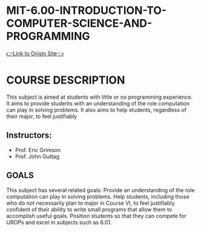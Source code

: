 # MIT-6.00-INTRODUCTION-TO-COMPUTER-SCIENCE-AND-PROGRAMMING
[👉Link to Origin Site👈](https://ocw.mit.edu/courses/6-00-introduction-to-computer-science-and-programming-fall-2008/)


# COURSE DESCRIPTION
This subject is aimed at students with little or no programming experience. It aims to provide students with an understanding of the role computation can play in solving problems. It also aims to help students, regardless of their major, to feel justifiably 

## Instructors:	
 - Prof. Eric Grimson
 - Prof. John Guttag

## GOALS
This subject has several related goals: 
 Provide an understanding of the role computation can play in solving problems.
Help students, including those who do not necessarily plan to major in Course VI, to feel justifiably confident of their ability to write small programs that allow them to accomplish useful goals.
Position students so that they can compete for UROPs and excel in subjects such as 6.01.
